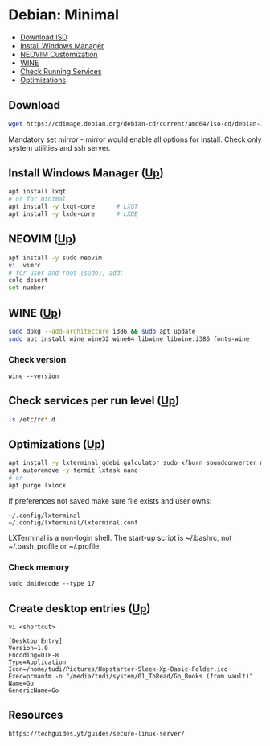 # Debian: Minimal <a name="top"></a>
* [Download ISO](#download)
* [Install Windows Manager](#lxqt)
* [NEOVIM Customization](#vim)
* [WINE](#wine)
* [Check Running Services](#check)
* [Optimizations](#optim)

## Download <a name="download"></a>
```bash
wget https://cdimage.debian.org/debian-cd/current/amd64/iso-cd/debian-10.3.0-amd64-netinst.iso
```
Mandatory set mirror - mirror would enable all options for install. Check only system utilities and ssh server.

## Install Windows Manager <a name="lxqt"></a>  ([Up](#top))
```bash
apt install lxqt
# or for minimal
apt install -y lxqt-core      # LXQT
apt install -y lxde-core      # LXDE
```
## NEOVIM <a name="vim"></a>  ([Up](#top))
```bash
apt install -y sudo neovim
vi .vimrc  
# for user and root (sudo), add:
colo desert
set number
```
## WINE <a name="wine"></a>  ([Up](#top))
```bash
sudo dpkg --add-architecture i386 && sudo apt update
sudo apt install wine wine32 wine64 libwine libwine:i386 fonts-wine
```
### Check version
```
wine --version
```
## Check services per run level <a name="check"></a>  ([Up](#top))
```bash
ls /etc/rc*.d
```
## Optimizations <a name="optim"></a>  ([Up](#top))
```bash
apt install -y lxterminal gdebi galculator sudo xfburn soundconverter mc p7zip-full qpdfview qbittorrent geany
apt autoremove -y termit lxtask nano
# or
apt purge lxlock
```
If preferences not saved make sure file exists and user owns:
```vim
~/.config/lxterminal
~/.config/lxterminal/lxterminal.conf
```
LXTerminal is a non-login shell. 
The start-up script is ~/.bashrc, not ~/.bash_profile or ~/.profile.

### Check memory
```
sudo dmidecode --type 17
```

## Create desktop entries  ([Up](#top))
```
vi <shortcut>

[Desktop Entry]
Version=1.0
Encoding=UTF-8
Type=Application
Icon=/home/tudi/Pictures/Hopstarter-Sleek-Xp-Basic-Folder.ico
Exec=pcmanfm -n "/media/tudi/system/01_ToRead/Go_Books (from vault)"
Name=Go
GenericName=Go
```
## Resources
```
https://techguides.yt/guides/secure-linux-server/
```
